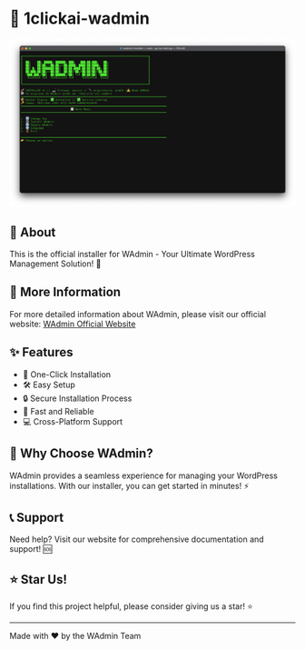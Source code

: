 # 🚀 1clickai-wadmin

![WAdmin Logo](https://raw.githubusercontent.com/mosqueiro/1clickai-wadmin-installer/main/screen.png)

## 📝 About

This is the official installer for WAdmin - Your Ultimate WordPress Management Solution! 🎯

## 🔗 More Information

For more detailed information about WAdmin, please visit our official website:
[WAdmin Official Website](https://wadmin.app)

## ✨ Features

- 🎯 One-Click Installation
- 🛠️ Easy Setup
- 🔒 Secure Installation Process
- 🚀 Fast and Reliable
- 💻 Cross-Platform Support

## 🎉 Why Choose WAdmin?

WAdmin provides a seamless experience for managing your WordPress installations. With our installer, you can get started in minutes! ⚡

## 📞 Support

Need help? Visit our website for comprehensive documentation and support! 🆘

## ⭐ Star Us!

If you find this project helpful, please consider giving us a star! ⭐

---

Made with ❤️ by the WAdmin Team
